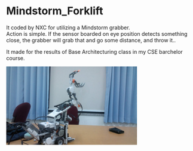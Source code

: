 # Mindstorm_Forklift

It coded by NXC for utilizing a Mindstorm grabber.<br/>
Action is simple. If the sensor boarded on eye position detects something close, the grabber will grab that and go some distance, and throw it..

It made for the results of Base Architecturing class in my CSE barchelor course.

<img src="2012-06-03 03.18.40.jpg" width="350px"/>
